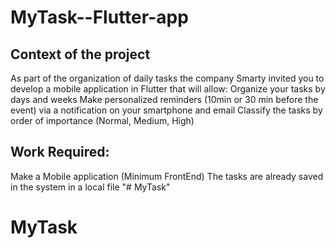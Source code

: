 # MyTask--Flutter-app
## Context of the project
As part of the organization of daily tasks the company Smarty invited you to develop a mobile application in Flutter that will allow: Organize your tasks by days and weeks Make personalized reminders (10min or 30 min before the event) via a notification on your smartphone and email Classify the tasks by order of importance (Normal, Medium, High)

## Work Required:

Make a Mobile application (Minimum FrontEnd) The tasks are already saved in the system in a local file
"# MyTask" 
# MyTask
